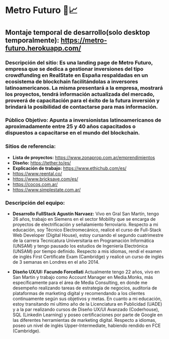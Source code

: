 # Metro Futuro :house_with_garden::chart_with_upwards_trend:
## Montaje temporal de desarrollo(solo desktop temporalmente): https://metro-futuro.herokuapp.com/
### Descripción del sitio: Es una landing page de Metro Futuro, empresa que se dedica a gestionar inversiones del tipo crowdfunding en RealState en España respaldadas en un ecosistema de blockchain facilitándolas a inversores latinoamericanos. La misma presentará a la empresa, mostrará los proyectos, tendrá información actualizada del mercado, proveerá de capacitación para el éxito de la futura inversión y brindará la posibilidad de contactarse para mas información.

### Público Objetivo: Apunta a inversionistas latinoamericanos de aproximadamente entre 25 y 40 años capacitados o dispuestos a capacitarse en el mundo del blockchain.

### Sitios de referencia:

- **Lista de proyectos:** https://www.zonaprop.com.ar/emprendimientos
- **Diseño:** https://tether.to/es/
- **Explicación de trabajo:** https://www.ethichub.com/es/
- https://www.reental.co/
- https://www.bricksave.com/es/
- https://cocos.com.ar/
- https://www.simplestate.com.ar/

### Descripción del equipo:

- **Desarrollo FullStack Agustín Narvaez:**
  Vivo en Gral San Martín, tengo 26 años, trabajo en Siemens en el sector Mobility que se encarga de proyectos de electrificación y señalamiento ferroviario.
  Respecto a mi educación, soy Técnico Electromecánico, realicé el curso de Full-Stack Web Developer (Digital House), estoy cursando el segundo cuatrimestre de la carrera Tecnicatura Universitaria en Programación Informática (UNSAM) y tengo pausado los estudios de Ingeniería Electrónica (UNSAM) por tiempo definido.
  Respecto a mis idiomas, rendí el examen de inglés First Certificate Exam (Cambridge) y realicé un curso de inglés de 3 semanas en Londres en el año 2014.

- **Diseño UX/UI: Facundo Forcellati**
  Actualmente tengo 22 años, vivo en San Martin y trabajo como Account Manager en Media.Monks, más específicamente para el área de Media Consulting, en donde me desempeño realizando tareas de estrategia de negocios, auditoria de plataformas de marketing digital y recomendando a los clientes continuamente según sus objetivos y metas.
  En cuanto a mi educación, estoy transitando mi ultimo año de la Licenciatura en Publicidad (UADE) y a la par realizando cursos de Diseño UX/UI Avanzado (Coderhouse), SQL (Linkedin Learning) y poseo certificaciones por parte de Google en las diferentes herramientas de marketing digital.
  Respecto a idiomas, poseo un nivel de inglés Upper-Intermediate, habiendo rendido en FCE (Cambridge).
